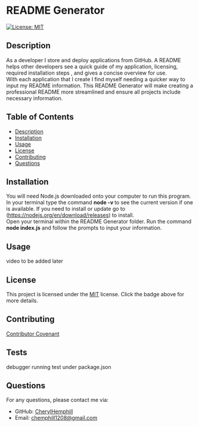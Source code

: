 
# README Generator

[![License: MIT](https://img.shields.io/badge/License-MIT-yellow.svg)](https://opensource.org/licenses/MIT)

## Description
As a developer I store and deploy applications from GitHub. A README helps other developers see a quick guide of my application, licensing, required installation steps , and gives a concise overview for use. <br>
With each application that I create I find myself needing a quicker way to input my README information. This README Generator will make creating a professional README more streamlined and ensure all projects include necessary information.

## Table of Contents
* [Description](#description)
* [Installation](#installation)
* [Usage](#usage)
* [License](#license)
* [Contributing](#contributing)
* [Questions](#questions)

## Installation
You will need Node.js downloaded onto your computer to run this program.
In your terminal type the command <b>node -v </b>to see the current version if one is available. 
If you need to install or update go to (https://nodejs.org/en/download/releases) to install.
<br>
Open your terminal within the README Generator folder. 
Run the command <b>node index.js</b> and follow the prompts to input your information. 

## Usage
video to be added later


## License

This project is licensed under the [MIT](https://opensource.org/licenses/MIT) license. Click the badge above for more details.


## Contributing
[Contributor Covenant](https://www.contributor-covenant.org/) 

## Tests
debugger running test under package.json

## Questions
For any questions, please contact me via:
* GitHub: [CherylHemphill](https://github.com/CherylHemphill)
* Email: chemphill1208@gmail.com
